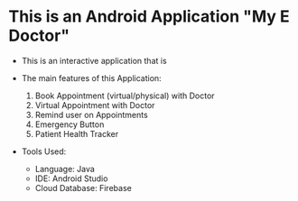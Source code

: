 # This is an Android Application "My E Doctor"

- This is an interactive application that is 
- The main features of this Application:
  1. Book Appointment (virtual/physical) with Doctor
  2. Virtual Appointment with Doctor
  3. Remind user on Appointments
  4. Emergency Button
  5. Patient Health Tracker

- Tools Used:
  - Language: Java
  - IDE: Android Studio
  - Cloud Database: Firebase
